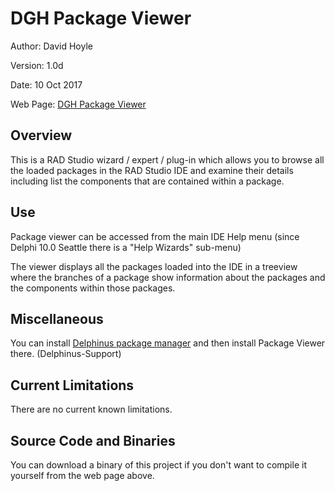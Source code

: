 # DGH Package Viewer

Author:   David Hoyle

Version:  1.0d

Date:     10 Oct 2017

Web Page: [DGH Package Viewer](http://www.davidghoyle.co.uk/WordPress/?page_id=1299)

## Overview

This is a RAD Studio wizard / expert / plug-in which allows you to browse all the loaded packages in the RAD Studio IDE and examine their details including list the components that are contained within a package.

## Use

Package viewer can be accessed from the main IDE Help menu (since Delphi 10.0 Seattle there is a "Help Wizards" sub-menu)

The viewer displays all the packages loaded into the IDE in a treeview where the branches of a package show information about the packages and the components within those packages.

## Miscellaneous

You can install [Delphinus package manager](https://github.com/Memnarch/Delphinus/wiki/Installing-Delphinus) and then install Package Viewer there. (Delphinus-Support)

## Current Limitations

There are no current known limitations.

## Source Code and Binaries

You can download a binary of this project if you don't want to compile it yourself from the web page above.